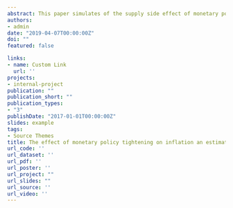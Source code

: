 ```yaml
---
abstract: This paper simulates of the supply side effect of monetary policy using cost channel in a New Keynesian business cycle model. I use a standard DSGE framework based on Smets & Wouters (2003) to model the effect of a contractionary monetary shock on inflation. I introduce a cost channel through Rabanal (2007) forcing some proportion of firms to borrow in order to make the wage payments. This setup increases the marginal cost following a contractionary monetary policy. This increased marginal cost puts upward pressure on inflation. I use two sample periods for estimation- pre-recession (Jan 1980-Dec 2008), and post-recession (Jan 2008- Sep 2020). In doing so, I control for the post recession interest rates- often argued to be in the zero lower bound (ZLB) regime. The estimation results from pre- and post-recession data suggests that for both time frames, the demand side effects are stronger than the supply side. Hence, the cost channel is not significant enough for the supply side to dominate the demand side. Thus, prices must fall in response to a rise in interest rates. It should also be noted that estimates suggested that the proportion of firms subject to cost channel is small for both data sets. As part of robustness check, I restrict all firms to be subject to the cost channel and it can be concluded that even with those restrictions, the supply side effects through cost channel approach was not significant enough to produce an increased prices in response to a contractionary monetary policy.
authors:
- admin
date: "2019-04-07T00:00:00Z"
doi: ""
featured: false

links:
- name: Custom Link
  url: ''
projects:
- internal-project
publication: ""
publication_short: ""
publication_types:
- "3"
publishDate: "2017-01-01T00:00:00Z"
slides: example
tags:
- Source Themes
title: The effect of monetary policy tightening on inflation an estimated DSGE model (working paper)
url_code: ''
url_dataset: ''
url_pdf: ''
url_poster: ''
url_project: ""
url_slides: ""
url_source: ''
url_video: ''
---
```


